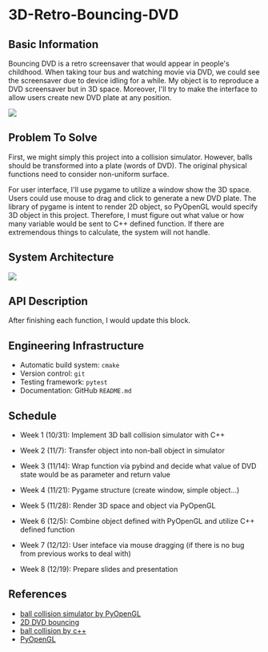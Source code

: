# 3D-Retro-Bouncing-DVD

## Basic Information
Bouncing DVD is a retro screensaver that would appear in people's childhood. When taking tour bus and watching movie via DVD, we could see the screensaver due to device idling for a while. My object is to reproduce a DVD screensaver but in 3D space. Moreover, I'll try to make the interface to allow users create new DVD plate at any position.

![](https://i.imgur.com/EYZdwQy.gif)

## Problem To Solve

First, we might simply this project into a collision simulator. However, balls should be transformed into a plate (words of DVD). The original physical functions need to consider non-uniform surface.

For user interface, I'll use pygame to utilize a window show the 3D space. Users could use mouse to drag and click to generate a new DVD plate. The library of pygame is intent to render 2D object, so PyOpenGL would specify 3D object in this project. Therefore, I must figure out what value or how many variable would be sent to C++ defined function. If there are extremendous things to calculate, the system will not handle.

## System Architecture
![](https://i.imgur.com/jZmPbL5.png)

## API Description
After finishing each function, I would update this block.

## Engineering Infrastructure

- Automatic build system: `cmake`
- Version control: `git`
- Testing framework: `pytest`
- Documentation: GitHub `README.md`


## Schedule

- Week 1 (10/31): Implement 3D ball collision simulator with C++ 

- Week 2 (11/7): Transfer object into non-ball object in simulator

- Week 3 (11/14): Wrap function via pybind and decide what value of DVD state would be as parameter and return value

- Week 4 (11/21): Pygame structure (create window, simple object...)

- Week 5 (11/28): Render 3D space and object via PyOpenGL

- Week 6 (12/5): Combine object defined with PyOpenGL and utilize C++ defined function

- Week 7 (12/12): User inteface via mouse dragging (if there is no bug from previous works to deal with)

- Week 8 (12/19): Prepare slides and presentation


## References

- [ball collision simulator by PyOpenGL](https://github.com/MatheusBurda/BallCollision)
- [2D DVD bouncing](https://github.com/George-lewis/DVDBounce)
- [ball collision by c++](https://cplusplus.com/forum/beginner/270674/)
- [PyOpenGL](https://pyopengl.sourceforge.net)
